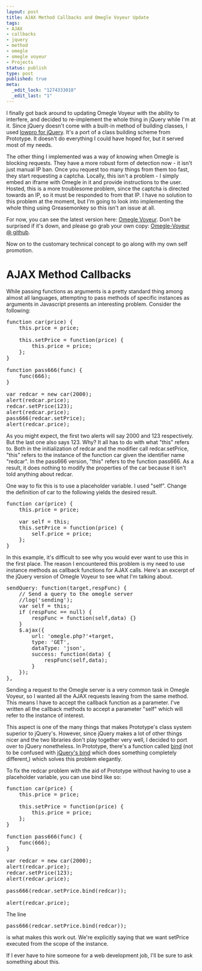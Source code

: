 ```yaml
--- 
layout: post
title: AJAX Method Callbacks and Omegle Voyeur Update
tags: 
- AJAX
- callbacks
- jquery
- method
- omegle
- omegle voyeur
- Projects
status: publish
type: post
published: true
meta: 
  _edit_lock: "1274333018"
  _edit_last: "1"
---
```

I finally got back around to updating Omegle Voyeur with the ability to interfere, and decided to re-implement the whole thing in jQuery while I'm at it. Since jQuery doesn't come with a built-in method of building classes, I used <a href="http://www.danwebb.net/2008/1/31/low-pro-for-jquery">lowpro for jQuery</a>. It's a port of a class building scheme from Prototype. It doesn't do everything I could have hoped for, but it served most of my needs.

The other thing I implemented was a way of knowing when Omegle is blocking requests. They have a more robust form of detection now - it isn't just manual IP ban. Once you request too many things from them too fast, they start requesting a captcha. Locally, this isn't a problem - I simply embed an iframe with Omegle in it and provide instructions to the user. Hosted, this is a more troublesome problem, since the captcha is directed towards an IP, so it must be responded to from that IP. I have no solution to this problem at the moment, but I'm going to look into implementing the whole thing using Greasemonkey so this isn't an issue at all.

For now, you can see the latest version here: <a href="http://jamie-wong.com/omegle/">Omegle Voyeur</a>. 
Don't be surprised if it's down, and please go grab your own copy: <a href="http://github.com/phleet/Omegle-Voyeur">Omegle-Voyeur @ github</a>.

Now on to the customary technical concept to go along with my own self promotion.

<h1>AJAX Method Callbacks</h1>
 While passing functions as arguments is a pretty standard thing among almost all languages, attempting to pass methods of specific instances as arguments in Javascript presents an interesting problem. Consider the following:

<pre lang='javascript'>
function car(price) {
    this.price = price;

    this.setPrice = function(price) {
        this.price = price;
    };
}

function pass666(func) {
    func(666);
}

var redcar = new car(2000);
alert(redcar.price);
redcar.setPrice(123);
alert(redcar.price);
pass666(redcar.setPrice);
alert(redcar.price);
</pre>

As you might expect, the first two alerts will say 2000 and 123 respectively. But the last one also says 123. Why?
It all has to do with what "this" refers to. Both in the initialization of redcar and the modifier call redcar.setPrice, "this" refers to the instance of the function car given the identifier name "redcar". In the pass666 version, "this" refers to the function pass666. As a result, it does nothing to modify the properties of the car because it isn't told anything about redcar.

One way to fix this is to use a placeholder variable. I used "self". Change the definition of car to the following yields the desired result.

<pre lang='javascript'>
function car(price) {
	this.price = price;

	var self = this;
	this.setPrice = function(price) {
		self.price = price;
	};
}
</pre>

In this example, it's difficult to see why you would ever want to use this in the first place. The reason I encountered this problem is my need to use instance methods as callback functions for AJAX calls. Here's an excerpt of the jQuery version of Omegle Voyeur to see what I'm talking about.

<pre lang='javascript' line='106'>
sendQuery: function(target,respFunc) {
	// Send a query to the omegle server
	//log('sending');
	var self = this;
	if (respFunc == null) {
		respFunc = function(self,data) {}
	}
	$.ajax({
		url: 'omegle.php?'+target,
		type: 'GET',
		dataType: 'json',
		success: function(data) {
			respFunc(self,data);
		}
	});
},
</pre>

Sending a request to the Omegle server is a very common task in Omegle Voyeur, so I wanted all the AJAX requests leaving from the same method. This means I have to accept the callback function as a parameter. I've written all the callback methods to accept a parameter "self" which will refer to the instance of interest.

This aspect is one of the many things that makes Prototype's class system superior to jQuery's. However, since jQuery makes a lot of other things nicer and the two libraries don't play together very well, I decided to port over to jQuery nonetheless. In Prototype, there's a function called <a href="http://www.prototypejs.org/api/function/bind">bind</a> (not to be confused with <a href="http://api.jquery.com/bind/">jQuery's bind</a> which does something completely different,) which solves this problem elegantly.

To fix the redcar problem with the aid of Prototype without having to use a placeholder variable, you can use bind like so:
<pre lang="javascript">
function car(price) {
    this.price = price;

    this.setPrice = function(price) {
        this.price = price;
    };
}

function pass666(func) {
    func(666);
}

var redcar = new car(2000);
alert(redcar.price);
redcar.setPrice(123);
alert(redcar.price);

pass666(redcar.setPrice.bind(redcar));

alert(redcar.price);
</pre>

The line <pre lang='javascript' line='18'>pass666(redcar.setPrice.bind(redcar));</pre> is what makes this work out. We're explicitly saying that we want setPrice executed from the scope of the instance.

If I ever have to hire someone for a web development job, I'll be sure to ask something about this.
